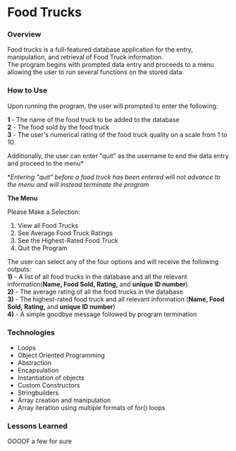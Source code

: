 # Food Trucks

### Overview
Food trucks is a full-featured database application for the entry, manipulation, and retrieval of Food Truck information.     
 The program begins with prompted data entry and proceeds to a menu allowing the user to run several functions on the stored data.
### How to Use

Upon running the program, the user will prompted to enter the following:   

**1** - The name of the food truck to be added to the database   
**2** - The food sold by the food truck   
**3** - The user's numerical rating of the food truck quality on a scale from 1 to 10.

Additionally, the user can enter "quit" as the username to end the data entry and proceed to the menu*      
   
**Entering "quit" before a food truck has been entered will not advance to the menu and will instead terminate the program*

**The Menu**

      
Please Make a Selection:        
1) View all Food Trucks        
2) See Average Food Truck Ratings         
3) See the Highest-Rated Food Truck        
4) Quit the Program        


The user can select any of the four options and will receive the following outputs:           
**1)** - A list of all food trucks in the database and all the relevant information(**Name, Food Sold, Rating,** and **unique ID number**)       
**2)** - The average rating of all the food trucks in the database                      
**3)** - The highest-rated food truck and all relevant information (**Name, Food Sold, Rating,** and **unique ID number**)      
**4)** - A simple goodbye message followed by program termination            


### Technologies

* Loops
* Object Oriented Programming
* Abstraction
* Encapsulation
* Instantiation of objects
* Custom Constructors
* Stringbuilders
* Array creation and manipulation
* Array iteration using multiple formats of for() loops

### Lessons Learned


OOOOF a few for sure
